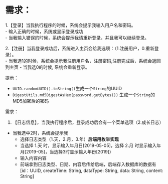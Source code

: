# 需求：
1.【登录】当我执行程序的时候，系统会提示我输入用户名和密码。  
    - 输入正确的时候，系统或显示登录成功  
    - 当我输入错误的时候，系统会提示我请重新登录，并且我可以继续登录。  
    
2.【注册】当我登录成功后，系统进入主页会给我选项：（1.注册用户，0.重新登录）。  
    - 当我选1的时候，系统会提示我注册用户名，注册密码,注册完成后，系统会返回到主页
    - 当我选0的时候, 系统会重新登录。

提示：  
- `UUID.randomUUID().toString()`生成一个`String`的UUID
- `DigestUtils.md5DigestAsHex(password.getBytes())` 生成一个`String`的MD5加密后的密码

需求：
1. 【日志信息】，当我执行程序后，登录成功后会有一个菜单选项（2.成长日志）
  - 当我选中2时，系统会提示我 
    - 选择日志类型（1.天，2.月，3.年）**后端用枚举实现**
    - 当选择 1.天 时，显示输入年月日[2019-05-05]，选择 2.月 时显示输入年月[2019-05]，当选择3时显示输入年份[2019]）
    - 输入内容内容
    - 前端拿到日志类型、日期、内容后传给后端，后端存入数据库的数据有[id：UUID, createTime: String, dataType: String,  data: String, content: String]